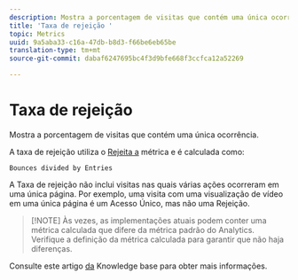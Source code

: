 ```yaml
---
description: Mostra a porcentagem de visitas que contém uma única ocorrência.
title: 'Taxa de rejeição '
topic: Metrics
uuid: 9a5aba33-c16a-47db-b8d3-f66be6eb65be
translation-type: tm+mt
source-git-commit: dabaf6247695bc4f3d9bfe668f3ccfca12a52269

---
```



# Taxa de rejeição 

Mostra a porcentagem de visitas que contém uma única ocorrência.

A taxa de rejeição utiliza o  [Rejeita a](/help/components/c-variables/c-metrics/metrics-bounces.md) métrica e é calculada como:

`Bounces divided by Entries`

A Taxa de rejeição não inclui visitas nas quais várias ações ocorreram em uma única página. Por exemplo, uma visita com uma visualização de vídeo em uma única página é um Acesso Único, mas não uma Rejeição.

>[!NOTE] Às vezes, as implementações atuais podem conter uma métrica calculada que difere da métrica padrão do Analytics. Verifique a definição da métrica calculada para garantir que não haja diferenças.

Consulte este artigo [da](https://marketing.adobe.com/resources/help/pt_BR/home/index.html#kb-analytics-comparing-bounces-and-single-access) Knowledge base para obter mais informações.
